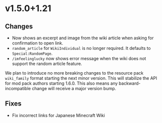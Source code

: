 # v1.5.0+1.21

## Changes

- Now shows an excerpt and image from the wiki article when asking for confirmation to open link.
- `random_article` for `WikiIndividual` is no longer required. It defaults to `Special:RandomPage`.
- `/imfeelinglucky` now shows error message when the wiki does not support the random article feature.

We plan to introduce no more breaking changes to the resource pack `wiki_family` format starting the next minor version.
This will stabilize the API for mod pack authors starting 1.6.0. This also means any backward-incompatible change will
receive a major version bump.

## Fixes

- Fix incorrect links for Japanese Minecraft Wiki
